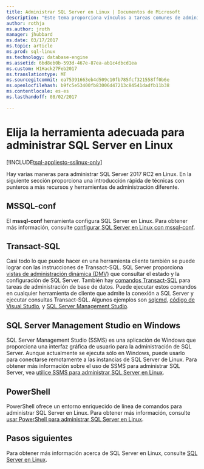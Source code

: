 ```yaml
---
title: Administrar SQL Server en Linux | Documentos de Microsoft
description: "Este tema proporciona vínculos a tareas comunes de administración y herramientas de SQL Server ejecutando en Linux."
author: rothja
ms.author: jroth
manager: jhubbard
ms.date: 03/17/2017
ms.topic: article
ms.prod: sql-linux
ms.technology: database-engine
ms.assetid: 6bd8eb0b-593d-467e-87ea-ab1c4dbcd1ea
ms.custom: H1Hack27Feb2017
ms.translationtype: MT
ms.sourcegitcommit: ea75391663eb4d509c10fb785fcf321558ff0b6e
ms.openlocfilehash: b9fc5e53400fb83006d47213c84541dadfb11b38
ms.contentlocale: es-es
ms.lasthandoff: 08/02/2017

---
```

# <a name="choose-the-right-tool-to-manage-sql-server-on-linux"></a>Elija la herramienta adecuada para administrar SQL Server en Linux

[!INCLUDE[tsql-appliesto-sslinux-only](../includes/tsql-appliesto-sslinux-only.md)]

Hay varias maneras para administrar SQL Server 2017 RC2 en Linux. En la siguiente sección proporciona una introducción rápida de técnicas con punteros a más recursos y herramientas de administración diferente.

## <a name="mssql-conf"></a>MSSQL-conf 
El **mssql-conf** herramienta configura SQL Server en Linux. Para obtener más información, consulte [configurar SQL Server en Linux con mssql-conf](sql-server-linux-configure-mssql-conf.md).

## <a name="transact-sql"></a>Transact-SQL

Casi todo lo que puede hacer en una herramienta cliente también se puede lograr con las instrucciones de Transact-SQL. SQL Server proporciona [vistas de administración dinámica (DMV)](https://msdn.microsoft.com/library/ms188754.aspx) que consultar el estado y la configuración de SQL Server. También hay [comandos Transact-SQL](https://msdn.microsoft.com/library/bb510741.aspx) para tareas de administración de base de datos. Puede ejecutar estos comandos en cualquier herramienta de cliente que admite la conexión a SQL Server y ejecutar consultas Transact-SQL. Algunos ejemplos son [sqlcmd](sql-server-linux-setup-tools.md), [código de Visual Studio](sql-server-linux-develop-use-vscode.md), y [SQL Server Management Studio](sql-server-linux-manage-ssms.md).

## <a name="sql-server-management-studio-on-windows"></a>SQL Server Management Studio en Windows

SQL Server Management Studio (SSMS) es una aplicación de Windows que proporciona una interfaz gráfica de usuario para la administración de SQL Server. Aunque actualmente se ejecuta sólo en Windows, puede usarlo para conectarse remotamente a las instancias de SQL Server de Linux. Para obtener más información sobre el uso de SSMS para administrar SQL Server, vea [utilice SSMS para administrar SQL Server en Linux](sql-server-linux-manage-ssms.md).

## <a name="powershell"></a>PowerShell

PowerShell ofrece un entorno enriquecido de línea de comandos para administrar SQL Server en Linux. Para obtener más información, consulte [usar PowerShell para administrar SQL Server en Linux](sql-server-linux-manage-powershell.md).

## <a name="next-steps"></a>Pasos siguientes

Para obtener más información acerca de SQL Server en Linux, consulte [SQL Server en Linux](sql-server-linux-overview.md).
